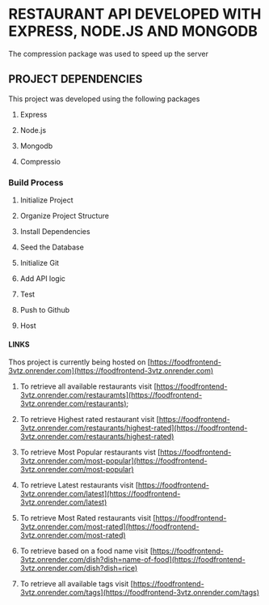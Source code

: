 # RESTAURANT API DEVELOPED WITH EXPRESS, NODE.JS AND MONGODB

The compression package was used to speed up the server

## PROJECT DEPENDENCIES

This project was developed using the following packages

1. Express

2. Node.js

3. Mongodb

4. Compressio


### Build Process

1. Initialize Project

2. Organize Project Structure

2. Install Dependencies

3. Seed the Database

4. Initialize Git

5. Add API logic

6. Test

7. Push to Github

7. Host

#### LINKS

Thos project is currently being hosted on [https://foodfrontend-3vtz.onrender.com](https://foodfrontend-3vtz.onrender.com)

1. To retrieve all available restaurants visit [https://foodfrontend-3vtz.onrender.com/restauramts](https://foodfrontend-3vtz.onrender.com/restaurants);

2. To retrieve Highest rated restaurant visit [https://foodfrontend-3vtz.onrender.com/restaurants/highest-rated](https://foodfrontend-3vtz.onrender.com/restaurants/highest-rated)

3. To retrieve Most Popular restaurants vist [https://foodfrontend-3vtz.onrender.com/most-popular](https://foodfrontend-3vtz.onrender.com/most-popular)

4. To retrieve Latest restaurants visit [https://foodfrontend-3vtz.onrender.com/latest](https://foodfrontend-3vtz.onrender.com/latest)

5. To retrieve Most Rated restaurants visit [https://foodfrontend-3vtz.onrender.com/most-rated](https://foodfrontend-3vtz.onrender.com/most-rated)

6. To retrieve based on a food name visit [https://foodfrontend-3vtz.onrender.com/dish?dish=name-of-food](https://foodfrontend-3vtz.onrender.com/dish?dish=rice)

5. To retrieve all available tags visit [https://foodfrontend-3vtz.onrender.com/tags](https://foodfrontend-3vtz.onrender.com/tags)
